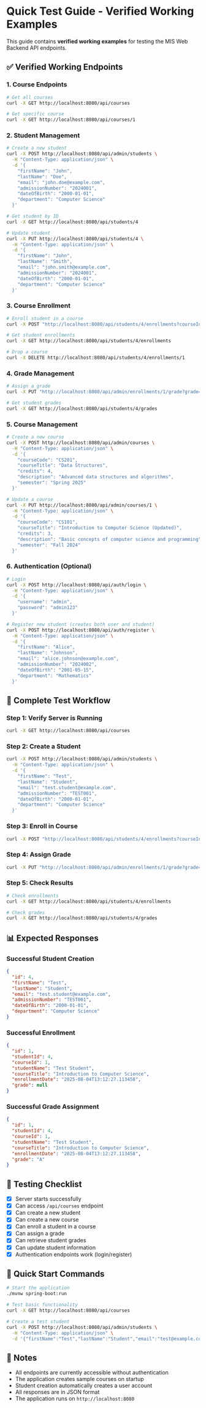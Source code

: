 # Quick Test Guide - Verified Working Examples

This guide contains **verified working examples** for testing the MIS Web Backend API endpoints.

## ✅ **Verified Working Endpoints**

### 1. **Course Endpoints**
```bash
# Get all courses
curl -X GET http://localhost:8080/api/courses

# Get specific course
curl -X GET http://localhost:8080/api/courses/1
```

### 2. **Student Management**
```bash
# Create a new student
curl -X POST http://localhost:8080/api/admin/students \
  -H "Content-Type: application/json" \
  -d '{
    "firstName": "John",
    "lastName": "Doe",
    "email": "john.doe@example.com",
    "admissionNumber": "2024001",
    "dateOfBirth": "2000-01-01",
    "department": "Computer Science"
  }'

# Get student by ID
curl -X GET http://localhost:8080/api/students/4

# Update student
curl -X PUT http://localhost:8080/api/students/4 \
  -H "Content-Type: application/json" \
  -d '{
    "firstName": "John",
    "lastName": "Smith",
    "email": "john.smith@example.com",
    "admissionNumber": "2024001",
    "dateOfBirth": "2000-01-01",
    "department": "Computer Science"
  }'
```

### 3. **Course Enrollment**
```bash
# Enroll student in a course
curl -X POST "http://localhost:8080/api/students/4/enrollments?courseId=1"

# Get student enrollments
curl -X GET http://localhost:8080/api/students/4/enrollments

# Drop a course
curl -X DELETE http://localhost:8080/api/students/4/enrollments/1
```

### 4. **Grade Management**
```bash
# Assign a grade
curl -X PUT "http://localhost:8080/api/admin/enrollments/1/grade?grade=A"

# Get student grades
curl -X GET http://localhost:8080/api/students/4/grades
```

### 5. **Course Management**
```bash
# Create a new course
curl -X POST http://localhost:8080/api/admin/courses \
  -H "Content-Type: application/json" \
  -d '{
    "courseCode": "CS201",
    "courseTitle": "Data Structures",
    "credits": 4,
    "description": "Advanced data structures and algorithms",
    "semester": "Spring 2025"
  }'

# Update a course
curl -X PUT http://localhost:8080/api/admin/courses/1 \
  -H "Content-Type: application/json" \
  -d '{
    "courseCode": "CS101",
    "courseTitle": "Introduction to Computer Science (Updated)",
    "credits": 3,
    "description": "Basic concepts of computer science and programming",
    "semester": "Fall 2024"
  }'
```

### 6. **Authentication (Optional)**
```bash
# Login
curl -X POST http://localhost:8080/api/auth/login \
  -H "Content-Type: application/json" \
  -d '{
    "username": "admin",
    "password": "admin123"
  }'

# Register new student (creates both user and student)
curl -X POST http://localhost:8080/api/auth/register \
  -H "Content-Type: application/json" \
  -d '{
    "firstName": "Alice",
    "lastName": "Johnson",
    "email": "alice.johnson@example.com",
    "admissionNumber": "2024002",
    "dateOfBirth": "2001-05-15",
    "department": "Mathematics"
  }'
```

## 🧪 **Complete Test Workflow**

### Step 1: Verify Server is Running
```bash
curl -X GET http://localhost:8080/api/courses
```

### Step 2: Create a Student
```bash
curl -X POST http://localhost:8080/api/admin/students \
  -H "Content-Type: application/json" \
  -d '{
    "firstName": "Test",
    "lastName": "Student",
    "email": "test.student@example.com",
    "admissionNumber": "TEST001",
    "dateOfBirth": "2000-01-01",
    "department": "Computer Science"
  }'
```

### Step 3: Enroll in Course
```bash
curl -X POST "http://localhost:8080/api/students/4/enrollments?courseId=1"
```

### Step 4: Assign Grade
```bash
curl -X PUT "http://localhost:8080/api/admin/enrollments/1/grade?grade=A"
```

### Step 5: Check Results
```bash
# Check enrollments
curl -X GET http://localhost:8080/api/students/4/enrollments

# Check grades
curl -X GET http://localhost:8080/api/students/4/grades
```

## 📊 **Expected Responses**

### Successful Student Creation
```json
{
  "id": 4,
  "firstName": "Test",
  "lastName": "Student",
  "email": "test.student@example.com",
  "admissionNumber": "TEST001",
  "dateOfBirth": "2000-01-01",
  "department": "Computer Science"
}
```

### Successful Enrollment
```json
{
  "id": 1,
  "studentId": 4,
  "courseId": 1,
  "studentName": "Test Student",
  "courseTitle": "Introduction to Computer Science",
  "enrollmentDate": "2025-08-04T13:12:27.113458",
  "grade": null
}
```

### Successful Grade Assignment
```json
{
  "id": 1,
  "studentId": 4,
  "courseId": 1,
  "studentName": "Test Student",
  "courseTitle": "Introduction to Computer Science",
  "enrollmentDate": "2025-08-04T13:12:27.113458",
  "grade": "A"
}
```

## 🎯 **Testing Checklist**

- [x] Server starts successfully
- [x] Can access `/api/courses` endpoint
- [x] Can create a new student
- [x] Can create a new course
- [x] Can enroll a student in a course
- [x] Can assign a grade
- [x] Can retrieve student grades
- [x] Can update student information
- [x] Authentication endpoints work (login/register)

## 🚀 **Quick Start Commands**

```bash
# Start the application
./mvnw spring-boot:run

# Test basic functionality
curl -X GET http://localhost:8080/api/courses

# Create a test student
curl -X POST http://localhost:8080/api/admin/students \
  -H "Content-Type: application/json" \
  -d '{"firstName":"Test","lastName":"Student","email":"test@example.com","admissionNumber":"TEST001","dateOfBirth":"2000-01-01","department":"Computer Science"}'
```

## 📝 **Notes**

- All endpoints are currently accessible without authentication
- The application creates sample courses on startup
- Student creation automatically creates a user account
- All responses are in JSON format
- The application runs on `http://localhost:8080` 